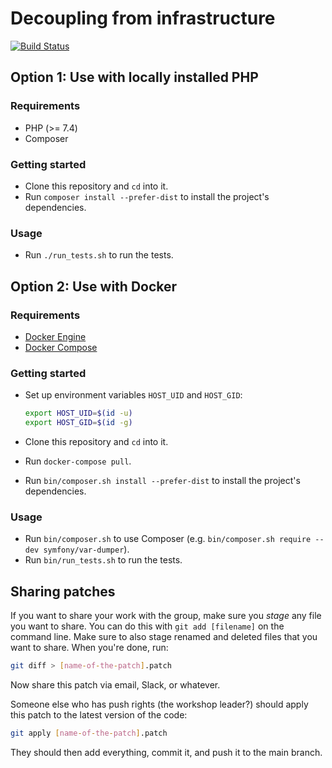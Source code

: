 # Decoupling from infrastructure

[![Build Status](https://travis-ci.org/matthiasnoback/decoupling-from-infrastructure-workshop.svg?branch=master)](https://travis-ci.org/matthiasnoback/decoupling-from-infrastructure-workshop)

## Option 1: Use with locally installed PHP

### Requirements

- PHP (>= 7.4)
- Composer

### Getting started

- Clone this repository and `cd` into it.
- Run `composer install --prefer-dist` to install the project's dependencies.

### Usage

- Run `./run_tests.sh` to run the tests.

## Option 2: Use with Docker

### Requirements

- [Docker Engine](https://docs.docker.com/engine/installation/)
- [Docker Compose](https://docs.docker.com/compose/install/)

### Getting started

- Set up environment variables `HOST_UID` and `HOST_GID`:

    ~~~bash
    export HOST_UID=$(id -u)
    export HOST_GID=$(id -g)
    ~~~

- Clone this repository and `cd` into it.
- Run `docker-compose pull`.
- Run `bin/composer.sh install --prefer-dist` to install the project's dependencies.

### Usage

- Run `bin/composer.sh` to use Composer (e.g. `bin/composer.sh require --dev symfony/var-dumper`).
- Run `bin/run_tests.sh` to run the tests.

## Sharing patches

If you want to share your work with the group, make sure you _stage_ any file you want to share. You can do this with `git add [filename]` on the command line. Make sure to also stage renamed and deleted files that you want to share. When you're done, run:

```bash
git diff > [name-of-the-patch].patch
```

Now share this patch via email, Slack, or whatever.

Someone else who has push rights (the workshop leader?) should apply this patch to the latest version of the code:

```bash
git apply [name-of-the-patch].patch
```

They should then add everything, commit it, and push it to the main branch.
